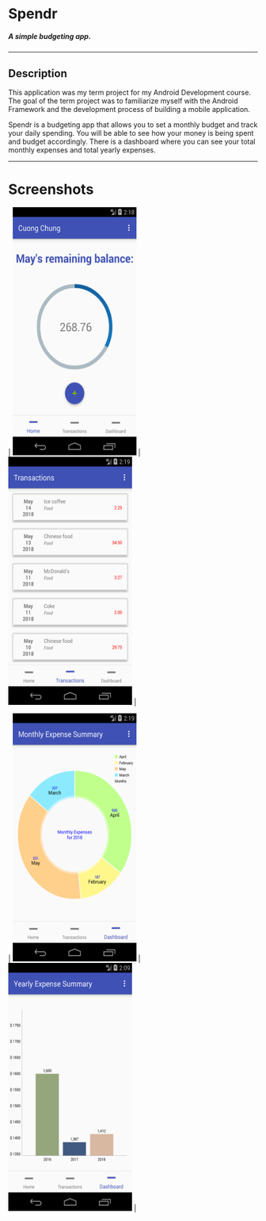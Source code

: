 # Spendr
##### A simple budgeting app.

---
## Description
This application was my term project for my Android Development course. The goal of the term project was to familiarize myself with the Android Framework and the development process of building a mobile application.

Spendr is a budgeting app that allows you to set a monthly budget and track your daily spending. You will be able to see how your money is being spent and budget accordingly. There is a dashboard where you can see your total monthly expenses and total yearly expenses.

---
# Screenshots
| <img src="https://raw.githubusercontent.com/cqchung619/Spendr/master/images/01%20Home.png" height="500" width="250"> | <img src="https://raw.githubusercontent.com/cqchung619/Spendr/master/images/02%20Transaction%20List.png" height="500" width="250"> |

| <img src="https://raw.githubusercontent.com/cqchung619/Spendr/master/images/03-1%20Dashboard%20Pie%20Chart.png" height="500" width="250"> | <img src="https://raw.githubusercontent.com/cqchung619/Spendr/master/images/03-2%20Dashboard%20Bar%20Chart.png" height="500" width="250"> |
